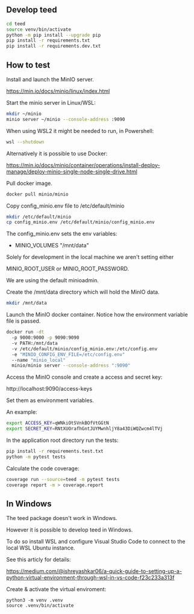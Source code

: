## Develop teed

```bash
cd teed
source venv/bin/activate
python -m pip install --upgrade pip
pip install -r requirements.txt
pip install -r requirements.dev.txt

```

## How to test

Install and launch the MinIO server.

https://min.io/docs/minio/linux/index.html

Start the minio server in Linux/WSL:

```bash
mkdir ~/minio
minio server ~/minio --console-address :9090
```

When using WSL2 it might be needed to run, in Powershell:

```bash
wsl --shutdown
```

Alternatively it is possible to use Docker:

https://min.io/docs/minio/container/operations/install-deploy-manage/deploy-minio-single-node-single-drive.html

Pull docker image.

```bash
docker pull minio/minio
```

Copy config_minio.env file to /etc/default/minio

```bash
mkdir /etc/default/minio
cp config_minio.env /etc/default/minio/config_minio.env
```

The config_minio.env sets the env variables:

- MINIO_VOLUMES "/mnt/data"

Solely for development in the local machine we aren't setting either

MINIO_ROOT_USER or MINIO_ROOT_PASSWORD.

We are using the default minioadmin.

Create the /mnt/data directory which will hold the MinIO data.

```bash
mkdir /mnt/data
```

Launch the MinIO docker container.
Notice how the environment variable file is passed.

```bash
docker run -dt
  -p 9000:9000 -p 9090:9090
  -v PATH:/mnt/data
  -v /etc/default/minio/config_minio.env:/etc/config.env
  -e "MINIO_CONFIG_ENV_FILE=/etc/config.env"
  --name "minio_local"
  minio/minio server --console-address ":9090"
```

Access the MinIO console and create a access and secret key:

http://localhost:9090/access-keys

Set them as environment variables.

An example:

```bash
export ACCESS_KEY=qWNkiOtSVnkBOfVtGGtN
export SECRET_KEY=RNtXUOrafhGntJUYMwnhljY8a43DiWQZwcm4lTVj
```

In the application root directory run the tests:

```bash
pip install -r requirements.test.txt
python -m pytest tests
```

Calculate the code coverage:

```bash
coverage run --source=teed -m pytest tests
coverage report -m > coverage.report
```

## In Windows

The teed package doesn't work in Windows. 

However it is possible to develop teed in Windows.

To do so install WSL and configure Visual Studio Code to connect to the local WSL Ubuntu instance.

See this articly for details:

https://medium.com/@ishreyashkar06/a-quick-guide-to-setting-up-a-python-virtual-environment-through-wsl-in-vs-code-f23c233a313f

Create & activate the virtual enviroment: 

```shell
python3 -m venv .venv
source .venv/bin/activate
```
